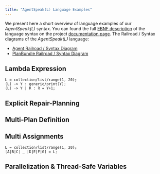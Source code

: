 ```yaml
---
title: "AgentSpeak(L) Language Examples"
---
```

We present here a short overview of language examples of our _AgentSpeak(L)_ syntax. You can found the full [EBNF description](https://en.wikipedia.org/wiki/Extended_Backus%E2%80%93Naur_Form) of the language syntax on the project [documentation page](http://lightjason.github.io/AgentSpeak/). The Railroad / Syntax diagrams of the _AgentSpeak(L)_ language:

* [Agent Railroad / Syntax Diagram](http://lightjason.github.io/AgentSpeak/rrd-output/html/org/lightjason/agentspeak/grammar/Agent.g4/)
* [PlanBundle Railroad / Syntax Diagram](http://lightjason.github.io/AgentSpeak/rrd-output/html/org/lightjason/agentspeak/grammar/PlanBundle.g4/)

## <a name="lambdaexpression"></a>Lambda Expression

<pre><code class="agentspeak">L = collection/list/range(1, 20);
(L) -> Y : generic/print(Y);
(L) -> Y | R : R = Y+1; 
</code></pre>

## <a name="repairplanning"></a>Explicit Repair-Planning

## <a name="multiplan"></a>Multi-Plan Definition

## <a name="multiassignment"></a>Multi Assignments

<pre><code class="prolog">L = collection/list/range(1, 20);
[A|B|C| _ |D|E|F|G] = L;
</code></pre>

## <a name="parallelization"></a>Parallelization & Thread-Safe Variables
